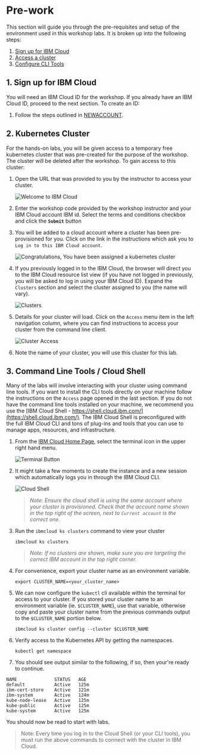 # Pre-work

This section will guide you through the pre-requisites and setup of the environment used in this workshop labs. It is broken up into the following steps:

1. [Sign up for IBM Cloud](#1-sign-up-for-ibm-cloud)
1. [Access a cluster](#2-kubernetes-cluster)
1. [Configure CLI Tools](#3-command-line-tools-/-cloud-shell)

## 1. Sign up for IBM Cloud

You will need an IBM Cloud ID for the workshop. If you already have an IBM Cloud ID, proceed to the next section. To create an ID:

1. Follow the steps outlined in [NEWACCOUNT](NEWACCOUNT.md).

## 2. Kubernetes Cluster

For the hands-on labs, you will be given access to a temporary free kubernetes cluster that was pre-created for the purpose of the workshop. The cluster will be deleted after the workshop. To gain access to this cluster:

1. Open the URL that was provided to you by the instructor to access your cluster.

   ![Welcome to IBM Cloud](../.gitbook/images/grant-cluster/welcome-to-ibm-cloud.png)

1. Enter the workshop code provided by the workshop instructor and your IBM Cloud account IBM id. Select the terms and conditions checkbox and click the **`Submit`** button

1. You will be added to a cloud account where a cluster has been pre-provisioned for you. Click on the link in the instructions which ask you to `Log in to this IBM Cloud account`.

   ![Congratulations, You have been assigned a kubernetes cluster](../.gitbook/images/grant-cluster/congratulations.png)

1. If you previously logged in to the IBM Cloud, the browser will direct you to the IBM Cloud resource list view (if you have not logged in previously, you will be asked to log in using your IBM Cloud ID). Expand the `Clusters` section and select the cluster assigned to you (the name will vary).

   ![Clusters](../.gitbook/images/grant-cluster/clusters-clustername.png)

1. Details for your cluster will load. Click on the `Access` menu item in the left navigation column, where you can find instructions to access your cluster from the command line client.

   ![Cluster Access](../.gitbook/images/grant-cluster/cluster-access.png)

1. Note the name of your cluster, you will use this cluster for this lab.

## 3. Command Line Tools / Cloud Shell

Many of the labs will involve interacting with your cluster using command line tools. If you want to install the CLI tools directly on your machine follow the instructions on the `Access` page opened in the last section. If you do not have the command line tools installed on your machine, we recommend you use the [IBM Cloud Shell - https://shell.cloud.ibm.com/](https://shell.cloud.ibm.com/). The IBM Cloud Shell is preconfigured with the full IBM Cloud CLI and tons of plug-ins and tools that you can use to manage apps, resources, and infrastructure.

1. From the [IBM Cloud Home Page](https://cloud.ibm.com), select the terminal icon in the upper right hand menu.

   ![Terminal Button](../.gitbook/generic/access-cloud-shell.png)

1. It might take a few moments to create the instance and a new session which automatically logs you in through the IBM Cloud CLI.

   ![Cloud Shell](../.gitbook/images/grant-cluster/cloud-shell.png)

   > *Note: Ensure the cloud shell is using the same account where your cluster is provisioned. Check that the account name shown in the top right of the screen, next to `Current account` is the correct one.*

1. Run the `ibmcloud ks clusters` command to view your cluster

   ```shell
   ibmcloud ks clusters
   ```

   > *Note: If no clusters are shown, make sure you are targeting the correct IBM account in the top right corner.*

1. For convenience, export your cluster name as an environment variable.

   ```shell
   export CLUSTER_NAME=<your_cluster_name>
   ```

1. We can now configure the `kubectl` cli available within the terminal for access to your cluster. If you stored your cluster name to an environment variable (ie. `$CLUSTER_NAME`), use that variable, otherwise copy and paste your cluster name from the previous commands output to the `$CLUSTER_NAME` portion below.

   ```shell
   ibmcloud ks cluster config --cluster $CLUSTER_NAME
   ```

1. Verify access to the Kubernetes API by getting the namespaces.

   ```shell
   kubectl get namespace
   ```

1. You should see output similar to the following, if so, then your're ready to continue.

```text
NAME              STATUS   AGE
default           Active   125m
ibm-cert-store    Active   121m
ibm-system        Active   124m
kube-node-lease   Active   125m
kube-public       Active   125m
kube-system       Active   125m
```

You should now be read to start with labs.

> Note: Every time you log in to the Cloud Shell (or your CLI tools), you must run the above commands to connect with the cluster in IBM Cloud.
